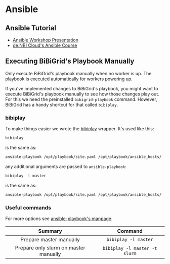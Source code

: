 # Ansible

## Ansible Tutorial

- [Ansible Workshop Presentation](https://docs.google.com/presentation/d/1W4jVHLT8dB1VsdtxXqtKlMqGbeyEWTQvSHh0WMfWo2c/edit#slide=id.p10)
- [de.NBI Cloud's Ansible Course](https://gitlab.ub.uni-bielefeld.de/denbi/ansible-course)

## Executing BiBiGrid's Playbook Manually

Only execute BiBiGrid's playbook manually when no worker is up. The playbook is executed automatically for workers
powering up.

If you've implemented changes to BiBiGrid's playbook, you might want to execute BiBiGrid's playbook manually to see how
those changes play out. For this we need the preinstalled `bibigrid-playbook` command. However, BiBiGrid has a handy
shortcut for that called `bibiplay`.

### bibiplay

To make things easier we wrote the [bibiplay](..%2F..%2F..%2Fresources%2Fbin%2Fbibiplay) wrapper. It's used like this:

```sh
bibiplay
```

is the same as:

```sh
ansible-playbook /opt/playbook/site.yaml /opt/playbook/ansible_hosts/
```

any additional arguments are passed to `ansible-playbook`:

```sh
bibiplay -l master
```

is the same as:

```sh
ansible-playbook /opt/playbook/site.yaml /opt/playbook/ansible_hosts/ -l master
```

### Useful commands

For more options see [ansible-playbook's manpage](https://linux.die.net/man/1/ansible-playbook).

|                Summary                |            Command            |
|:-------------------------------------:|:-----------------------------:|
|        Prepare master manually        |     `bibiplay -l master`      |
| Prepare only slurm on master manually | `bibiplay -l master -t slurm` |
